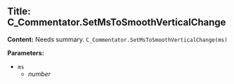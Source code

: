 ## Title: C_Commentator.SetMsToSmoothVerticalChange

**Content:**
Needs summary.
`C_Commentator.SetMsToSmoothVerticalChange(ms)`

**Parameters:**
- `ms`
  - *number*